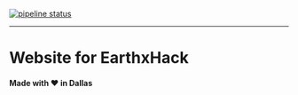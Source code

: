 [![pipeline status](https://gitlab.com/weareasterisk/external-ci-cd/earthxhack/badges/master/pipeline.svg)](https://gitlab.com/weareasterisk/external-ci-cd/earthxhack/commits/master)

***
# Website for EarthxHack
#### Made with ❤️ in Dallas